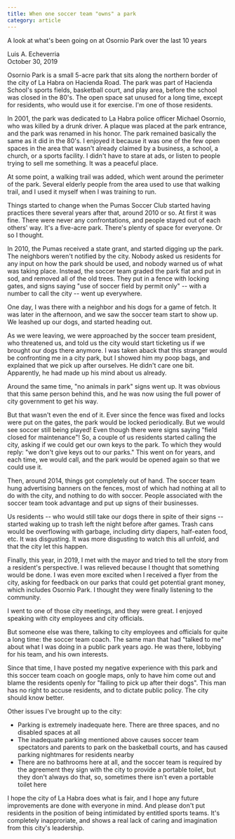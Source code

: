 ```yaml
---
title: When one soccer team "owns" a park
category: article
---
```


A look at what's been going on at Osornio Park over the last 10 years

Luis A. Echeverria<br/>
October 30, 2019

Osornio Park is a small 5-acre park that sits along the northern border of the city of La Habra on Hacienda Road. The park was part of Hacienda School's sports fields, basketball court, and play area, before the school was closed in the 80's. The open space sat unused for a long time, except for residents, who would use it for exercise. I'm one of those residents.

In 2001, the park was dedicated to La Habra police officer Michael Osornio, who was killed by a drunk driver. A plaque was placed at the park entrance, and the park was renamed in his honor. The park remained basically the same as it did in the 80's. I enjoyed it because it was one of the few open spaces in the area that wasn't already claimed by a business, a school, a church, or a sports facility. I didn't have to stare at ads, or listen to people trying to sell me something. It was a peaceful place.

At some point, a walking trail was added, which went around the perimeter of the park. Several elderly people from the area used to use that walking trail, and I used it myself when I was training to run.

Things started to change when the Pumas Soccer Club started having practices there several years after that, around 2010 or so. At first it was fine. There were never any confrontations, and people stayed out of each others' way. It's a five-acre park. There's plenty of space for everyone. Or so I thought.

In 2010, the Pumas received a state grant, and started digging up the park. The neighbors weren't notified by the city. Nobody asked us residents for any input on how the park should be used, and nobody warned us of what was taking place. Instead, the soccer team graded the park flat and put in sod, and removed all of the old trees. They put in a fence with locking gates, and signs saying "use of soccer field by permit only" -- with a number to call the city -- went up everywhere.

One day, I was there with a neighbor and his dogs for a game of fetch. It was later in the afternoon, and we saw the soccer team start to show up. We leashed up our dogs, and started heading out.

As we were leaving, we were approached by the soccer team president, who threatened us, and told us the city would start ticketing us if we brought our dogs there anymore. I was taken aback that this stranger would be confronting me in a city park, but I showed him my poop bags, and explained that we pick up after ourselves. He didn't care one bit. Apparently, he had made up his mind about us already.

Around the same time, "no animals in park" signs went up. It was obvious that this same person behind this, and he was now using the full power of city government to get his way.

But that wasn't even the end of it. Ever since the fence was fixed and locks were put on the gates, the park would be locked periodically. But we would see soccer still being played! Even though there were signs saying "field closed for maintenance"! So, a couple of us residents started calling the city, asking if we could get our own keys to the park. To which they would reply: "we don't give keys out to our parks." This went on for years, and each time, we would call, and the park would be opened again so that we could use it.

Then, around 2014, things got completely out of hand. The soccer team hung advertising banners on the fences, most of which had nothing at all to do with the city, and nothing to do with soccer. People associated with the soccer team took advantage and put up signs of their businesses.

Us residents -- who would still take our dogs there in spite of their signs -- started waking up to trash left the night before after games. Trash cans would be overflowing with garbage, including dirty diapers, half-eaten food, etc. It was disgusting. It was more disgusting to watch this all unfold, and that the city let this happen.

Finally, this year, in 2019, I met with the mayor and tried to tell the story from a resident's perspective. I was relieved because I thought that something would be done. I was even more excited when I received a flyer from the city, asking for feedback on our parks that could get potential grant money, which includes Osornio Park. I thought they were finally listening to the community.

I went to one of those city meetings, and they were great. I enjoyed speaking with city employees and city officials.

But someone else was there, talking to city employees and officials for quite a long time: the soccer team coach. The same man that had "talked to me" about what I was doing in a public park years ago. He was there, lobbying for his team, and his own interests.

Since that time, I have posted my negative experience with this park and this soccer team coach on google maps, only to have him come out and blame the residents openly for "failing to pick up after their dogs". This man has no right to accuse residents, and to dictate public policy. The city should know better. 

Other issues I've brought up to the city:

* Parking is extremely inadequate here. There are three spaces, and no disabled spaces at all
* The inadequate parking mentioned above causes soccer team spectators and parents to park on the basketball courts, and has caused parking nightmares for residents nearby
* There are no bathrooms here at all, and the soccer team is required by the agreement they sign with the city to provide a portable toilet, but they don't always do that, so, sometimes there isn't even a portable toilet here


I hope the city of La Habra does what is fair, and I hope any future improvements are done with everyone in mind. And please don't put residents in the position of being intimidated by entitled sports teams. It's completely inapproriate, and shows a real lack of caring and imagination from this city's leadership.





